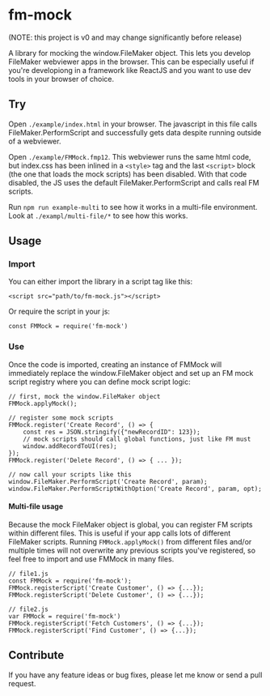 # fm-mock

(NOTE: this project is v0 and may change significantly before release)

A library for mocking the window.FileMaker object. This lets you develop FileMaker webviewer apps in the browser.
This can be especially useful if you're developiong in a framework like ReactJS and you want to use dev tools in your browser of choice.

## Try

Open `./example/index.html` in your browser. The javascript in this file calls FileMaker.PerformScript and successfully gets data despite running outside of a webviewer.

Open `./example/FMMock.fmp12`. This webviewer runs the same html code, but index.css has been inlined in a `<style>` tag and the last `<script>` block (the one that loads the mock scripts) has been disabled. With that code disabled, the JS uses the default FileMaker.PerformScript and calls real FM scripts.

Run `npm run example-multi` to see how it works in a multi-file environment. Look at `./exampl/multi-file/*` to see how this works.

## Usage

### Import

You can either import the library in a script tag like this:

    <script src="path/to/fm-mock.js"></script>

Or require the script in your js:

    const FMMock = require('fm-mock')

### Use

Once the code is imported, creating an instance of FMMock will immediately replace the window.FileMaker object and set up an FM mock script registry where you can define mock script logic:

    // first, mock the window.FileMaker object
    FMMock.applyMock();
    
    // register some mock scripts
    FMMock.register('Create Record', () => {
        const res = JSON.stringify({"newRecordID": 123});
        // mock scripts should call global functions, just like FM must
        window.addRecordToUI(res);
    });
    FMMock.register('Delete Record', () => { ... });

    // now call your scripts like this
    window.FileMaker.PerformScript('Create Record', param);
    window.FileMaker.PerformScriptWithOption('Create Record', param, opt);

#### Multi-file usage

Because the mock FileMaker object is global, you can register FM scripts within different files. This is useful if your app calls lots of different FileMaker scripts. Running `FMMock.applyMock()` from different files and/or multiple times will not overwrite any previous scripts you've registered, so feel free to import and use FMMock in many files.

    // file1.js
    const FMMock = require('fm-mock');
    FMMock.registerScript('Create Customer', () => {...});
    FMMock.registerScript('Delete Customer', () => {...});

    // file2.js
    var FMMock = require('fm-mock')
    FMMock.registerScript('Fetch Customers', () => {...});
    FMMock.registerScript('Find Customer', () => {...});

## Contribute

If you have any feature ideas or bug fixes, please let me know or send a pull request.
